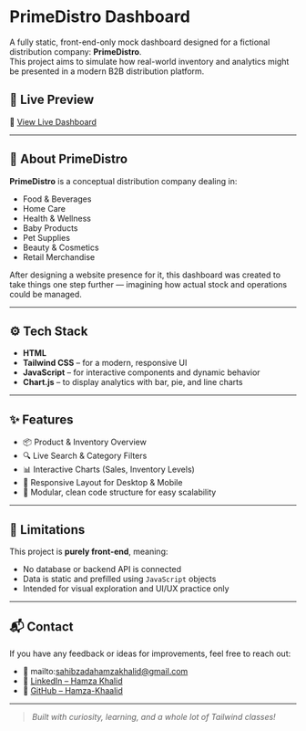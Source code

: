 # PrimeDistro Dashboard

A fully static, front-end-only mock dashboard designed for a fictional distribution company: **PrimeDistro**.  
This project aims to simulate how real-world inventory and analytics might be presented in a modern B2B distribution platform.


## 🚀 Live Preview

🔗 [View Live Dashboard](https://hamza-khaalid.github.io/primedistro-dashboard/)

---

## 🧠 About PrimeDistro

**PrimeDistro** is a conceptual distribution company dealing in:

- Food & Beverages  
- Home Care  
- Health & Wellness  
- Baby Products  
- Pet Supplies  
- Beauty & Cosmetics  
- Retail Merchandise

After designing a website presence for it, this dashboard was created to take things one step further — imagining how actual stock and operations could be managed.

---

## ⚙️ Tech Stack

- **HTML**
- **Tailwind CSS** – for a modern, responsive UI
- **JavaScript** – for interactive components and dynamic behavior
- **Chart.js** – to display analytics with bar, pie, and line charts

---

## ✨ Features

- 📦 Product & Inventory Overview
- 🔍 Live Search & Category Filters
- 📊 Interactive Charts (Sales, Inventory Levels)
- 📱 Responsive Layout for Desktop & Mobile
- 🧩 Modular, clean code structure for easy scalability

---

## 📌 Limitations

This project is **purely front-end**, meaning:
- No database or backend API is connected
- Data is static and prefilled using `JavaScript` objects
- Intended for visual exploration and UI/UX practice only

---

## 📬 Contact

If you have any feedback or ideas for improvements, feel free to reach out:

- 📧 mailto:sahibzadahamzakhalid@gmail.com  
- 🔗 [LinkedIn – Hamza Khalid](https://www.linkedin.com/in/hamza-khalid-05b657297/)  
- 🐙 [GitHub – Hamza-Khaalid](https://github.com/Hamza-Khaalid)

---

> _Built with curiosity, learning, and a whole lot of Tailwind classes!_
